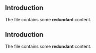 ## Introduction
The file contains some __redundant__ content.

## Introduction
The file contains some __redundant__ content.
